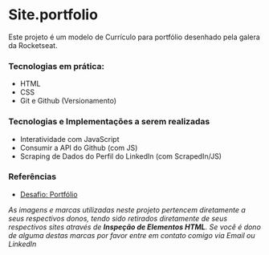 # Site.portfolio

Este projeto é um modelo de Currículo para portfólio desenhado pela galera da Rocketseat. 

### Tecnologias em prática:

* HTML
* CSS
* Git e Github (Versionamento)

### Tecnologias e Implementações a serem realizadas

* Interatividade com JavaScript
* Consumir a API do Github (com JS)
* Scraping de Dados do Perfil do LinkedIn (com ScrapedIn/JS)


### Referências

* [Desafio: Portfólio](https://efficient-sloth-d85.notion.site/Desafio-Portfolio-1d3db21e654941f5872aece5fcc6bcc6#feb0f1f5f4b14433a1d8284bdf52f1bc)

_As imagens e marcas utilizadas neste projeto pertencem diretamente a seus respectivos donos, tendo sido retirados diretamente de seus respectivos sites através de **Inspeção de Elementos HTML**. Se você é dono de alguma destas marcas por favor entre em contato comigo via Email ou LinkedIn_

